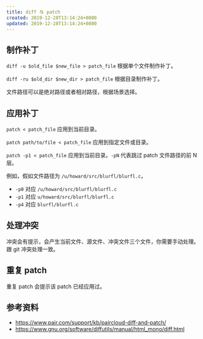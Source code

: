 ```yaml
---
title: diff 与 patch
created: 2019-12-28T13:14:24+0800
updated: 2019-12-28T13:14:24+0800
---
```



## 制作补丁

`diff -u $old_file $new_file > patch_file` 根据单个文件制作补丁。

`diff -ru $old_dir $new_dir > patch_file` 根据目录制作补丁。

文件路径可以是绝对路径或者相对路径，根据场景选择。

## 应用补丁

`patch < patch_file` 应用到当前目录。

`patch path/to/file < patch_file` 应用到指定文件或目录。

`patch -p1 < patch_file` 应用到当前目录。`-pN` 代表跳过 patch 文件路径的前 N 层。

例如，假如文件路径为 `/u/howard/src/blurfl/blurfl.c`，

- `-p0` 对应 `/u/howard/src/blurfl/blurfl.c`
- `-p1` 对应 `u/howard/src/blurfl/blurfl.c`
- `-p4` 对应 `blurfl/blurfl.c`

## 处理冲突

冲突会有提示，会产生当前文件、源文件、冲突文件三个文件，你需要手动处理。跟 git 冲突处理一致。

## 重复 patch

重复 patch 会提示该 patch 已经应用过。

## 参考资料

- https://www.pair.com/support/kb/paircloud-diff-and-patch/
- https://www.gnu.org/software/diffutils/manual/html_mono/diff.html
